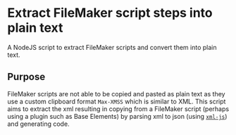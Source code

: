 # Extract FileMaker script steps into plain text
A NodeJS script to extract FileMaker scripts and convert them into plain text. 

## Purpose
FileMaker scripts are not able to be copied and pasted as plain text as they use a custom clipboard format `Max-XMSS` which is similar to XML. This script aims to extract the xml resulting in copying from a FileMaker script (perhaps using a plugin such as Base Elements) by parsing xml to json (using [`xml-js`](https://www.npmjs.com/package/xml-js)) and generating code.
